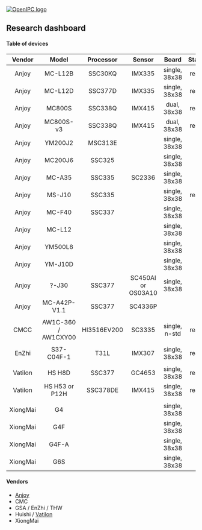 [![OpenIPC logo][logo]][site_basic]


## Research dashboard


#### Table of devices

| Vendor      | Model                | Processor   | Sensor     | Board         | Status     | Network   |
|:-----------:|:--------------------:|:-----------:|:----------:|:-------------:|:----------:|:---------:|
| Anjoy       | MC-L12B              | SSC30KQ     | IMX335     | single, 38x38 | ready      |           |
| Anjoy       | MC-L12D              | SSC377D     | IMX335     | single, 38x38 | ready      | 61',62    |
| Anjoy       | MC800S               | SSC338Q     | IMX415     | dual, 38x38   | ready      |           |
| Anjoy       | MC800S-v3            | SSC338Q     | IMX415     | dual, 38x38   | ready      | 215       |
| Anjoy       | YM200J2              | MSC313E     |            | single, 38x38 |            |           |
| Anjoy       | MC200J6              | SSC325      |            | single, 38x38 |            |           |
| Anjoy       | MC-A35               | SSC335      | SC2336     | single, 38x38 |            | 63        |
| Anjoy       | MS-J10               | SSC335      |            | single, 38x38 | ready      |           |
| Anjoy       | MC-F40               | SSC337      |            | single, 38x38 |            |           |
| Anjoy       | MC-L12               |             |            | single, 38x38 |            |           |
| Anjoy       | YM500L8              |             |            | single, 38x38 |            |           |
| Anjoy       | YM-J10D              |             |            | single, 38x38 |            |           |
| Anjoy       | ?-J30                | SSC377      | SC450AI or OS03A10| single, 38x38 |     |           |
| Anjoy       | MC-A42P-V1.1         | SSC377      | SC4336P    |               |            |           |
|             |                      |             |            |               |            |           |
| CMCC        | AW1C-360 / AW1CXY00  | HI3516EV200 | SC3335     | single, n-std | ready      | 64        |
|             |                      |             |            |               |            |           |
| EnZhi       | S37-C04F-1           | T31L        | IMX307     | single, 38x38 | ready      |           |
|             |                      |             |            |               |            |           |
| Vatilon     | HS H8D               | SSC377      | GC4653     | single, 38x38 | ready      |           |
| Vatilon     | HS H53  or P12H      | SSC378DE    | IMX415     | single, 38x38 | ready      |           |
|             |                      |             |            |               |            |           |
| XiongMai    | G4                   |             |            | single, 38x38 |            |           |
| XiongMai    | G4F                  |             |            | single, 38x38 |            |           |
| XiongMai    | G4F-A                |             |            | single, 38x38 |            |           |
| XiongMai    | G6S                  |             |            | single, 38x38 |            |           |


#### Vendors

- [Anjoy](http://www.icamra.cn/)
- CMC
- GSA / EnZhi / THW
- Huishi / [Vatilon](https://www.vatilon.cn/)
- XiongMai


[logo]: https://openipc.org/assets/openipc-logo-black.svg
[site_basic]: https://openipc.org
[telegram_en]: https://t.me/OpenIPC


[vendor_anjoy_firmware]: http://www.icamra.cn:8021/firmware/online/public/
[vendor_anjoy_docs]: http://www.icamra.cn:8021/pdf/?C=M;O=D

